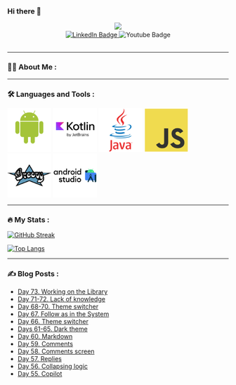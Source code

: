 ### Hi there 👋

<div id="header" align="center">
  <img src="https://media.giphy.com/media/M9gbBd9nbDrOTu1Mqx/giphy.gif" width="100"/>
</div>

<div id="badges" align="center">
  <a href="https://www.linkedin.com/in/yauheni-slizh-5b7a7236/">
    <img src="https://img.shields.io/badge/LinkedIn-blue?style=for-the-badge&logo=linkedin&logoColor=white" alt="LinkedIn Badge"/>
  </a>
  <a>
    <img src="https://img.shields.io/github/stars/kiolk?style=social" alt="Youtube Badge"/>
   </a>
</div>

<div align="center">
  <img src="https://komarev.com/ghpvc/?username=kiolk&style=flat-square&color=blue" alt=""/>
</div>

---

### :woman_technologist: About Me :

---

### :hammer_and_wrench: Languages and Tools :
<div>
  <img src="https://raw.githubusercontent.com/devicons/devicon/master/icons/android/android-original-wordmark.svg" title="Android" alt="Android" height="100" width="100"/>
  <img src="https://github.com/devicons/devicon/blob/master/icons/kotlin/kotlin-original-wordmark.svg" title="Kotlin" alt="Kotli" height="100" width="100"/>
  <img src="https://github.com/devicons/devicon/blob/master/icons/java/java-original-wordmark.svg" title="Java" alt="Java" height="100" width="100"/>
  <img src="https://github.com/devicons/devicon/blob/master/icons/javascript/javascript-original.svg" title="Js" alt="Js" height="100" width="100"/>
  <img src="https://github.com/devicons/devicon/blob/master/icons/groovy/groovy-original.svg" title="Groovy" alt="Groovy" height="100" width="100"/>
  <img src="https://github.com/devicons/devicon/blob/master/icons/androidstudio/androidstudio-original-wordmark.svg" title="AndroidStudio" alt="AndroidStudiohttps://github.com/devicons/devicon/blob/master/icons/androidstudio/androidstudio-original-wordmark.svg" height="100" width="100"/>
</div>

<!--
**Kiolk/Kiolk** is a ✨ _special_ ✨ repository because its `README.md` (this file) appears on your GitHub profile.

Here are some ideas to get you started:

- 🔭 I’m currently working on ...
- 🌱 I’m currently learning ...
- 👯 I’m looking to collaborate on ...
- 🤔 I’m looking for help with ...
- 💬 Ask me about ...
- 📫 How to reach me: ...
- 😄 Pronouns: ...
- ⚡ Fun fact: ...
-->
---

### :fire: My Stats :
[![GitHub Streak](http://github-readme-streak-stats.herokuapp.com?user=Kiolk&theme=dark&background=000000)](https://git.io/streak-stats)

[![Top Langs](https://github-readme-stats.vercel.app/api/top-langs/?username=Kiolk)](https://github.com/anuraghazra/github-readme-stats)

---

### :writing_hand: Blog Posts :
<!-- BLOG-POST-LIST:START -->
- [Day 73. Working on the Library](https://dev.to/kiolk/day-73-working-on-the-library-3jea)
- [Day 71-72. Lack of knowledge](https://dev.to/kiolk/day-71-72-lack-of-knowledge-22f)
- [Day 68-70. Theme switcher](https://dev.to/kiolk/day-68-70-theme-switcher-265k)
- [Day 67. Follow as in the System](https://dev.to/kiolk/day-67-follow-as-in-the-system-35il)
- [Day 66. Theme switcher](https://dev.to/kiolk/day-66-theme-switcher-4088)
- [Days 61-65. Dark theme](https://dev.to/kiolk/days-61-65-dark-5e01)
- [Day 60. Markdown](https://dev.to/kiolk/day-60-markdown-h74)
- [Day 59. Comments](https://dev.to/kiolk/day-59-comments-5f43)
- [Day 58. Comments screen](https://dev.to/kiolk/day-58-comments-screen-4fa)
- [Day 57. Replies](https://dev.to/kiolk/day-57-replies-4jd5)
- [Day 56. Collapsing logic](https://dev.to/kiolk/day-56-collapsing-logic-1mjl)
- [Day 55. Copilot](https://dev.to/kiolk/day-55-copilot-o02)
<!-- BLOG-POST-LIST:END -->

